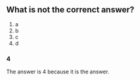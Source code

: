 ## What is not the correnct answer?
1. a
2. b
3. c
4. d

### 4
The answer is 4 because it is the answer.
